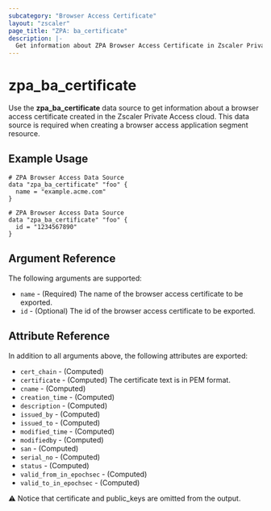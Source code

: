 ```yaml
---
subcategory: "Browser Access Certificate"
layout: "zscaler"
page_title: "ZPA: ba_certificate"
description: |-
  Get information about ZPA Browser Access Certificate in Zscaler Private Access cloud.
---
```


# zpa_ba_certificate

Use the **zpa_ba_certificate** data source to get information about a browser access certificate created in the Zscaler Private Access cloud. This data source is required when creating a browser access application segment resource.

## Example Usage

```hcl
# ZPA Browser Access Data Source
data "zpa_ba_certificate" "foo" {
  name = "example.acme.com"
}
```

```hcl
# ZPA Browser Access Data Source
data "zpa_ba_certificate" "foo" {
  id = "1234567890"
}
```

## Argument Reference

The following arguments are supported:

* `name` - (Required) The name of the browser access certificate to be exported.
* `id` - (Optional) The id of the browser access certificate to be exported.

## Attribute Reference

In addition to all arguments above, the following attributes are exported:

* `cert_chain` - (Computed)
* `certificate` - (Computed) The certificate text is in PEM format.
* `cname` - (Computed)
* `creation_time` - (Computed)
* `description` - (Computed)
* `issued_by` - (Computed)
* `issued_to` - (Computed)
* `modified_time` - (Computed)
* `modifiedby` - (Computed)
* `san` - (Computed)
* `serial_no` - (Computed)
* `status` - (Computed)
* `valid_from_in_epochsec` - (Computed)
* `valid_to_in_epochsec` - (Computed)

:warning: Notice that certificate and public_keys are omitted from the output.
